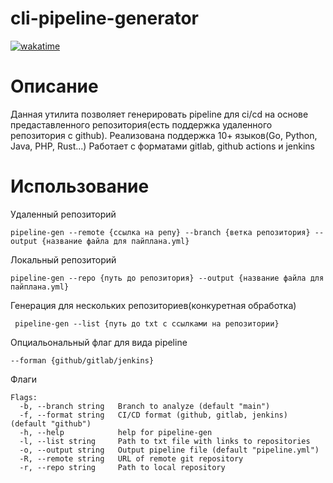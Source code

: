 # cli-pipeline-generator

[![wakatime](https://wakatime.com/badge/user/42cf6868-b638-4d34-9e52-ec8f63476139/project/a0dc55d5-6a53-4c68-8d8b-ee72ef20ca24.svg)](https://wakatime.com/badge/user/42cf6868-b638-4d34-9e52-ec8f63476139/project/a0dc55d5-6a53-4c68-8d8b-ee72ef20ca24)
# Описание

Данная утилита позволяет генерировать pipeline для ci/cd на основе предаставленного репозитория(есть поддержка удаленного репозитория с github). Реализована поддержка 10+ языков(Go, Python, Java, PHP, Rust...) Работает с форматами gitlab, github actions и jenkins

# Использование

Удаленный репозиторий
```
pipeline-gen --remote {ссылка на репу} --branch {ветка репозитория} --output {название файла для пайплана.yml}
```

Локальный репозиторий
```
pipeline-gen --repo {путь до репозитория} --output {название файла для пайплана.yml}
```

Генерация для нескольких репозиториев(конкуретная обработка)
```
 pipeline-gen --list {путь до txt с ссылками на репозитории}
```
Опциальональный флаг для вида pipeline
```
--forman {github/gitlab/jenkins}
```
Флаги
```
Flags:
  -b, --branch string   Branch to analyze (default "main")
  -f, --format string   CI/CD format (github, gitlab, jenkins) (default "github")
  -h, --help            help for pipeline-gen
  -l, --list string     Path to txt file with links to repositories
  -o, --output string   Output pipeline file (default "pipeline.yml")
  -R, --remote string   URL of remote git repository
  -r, --repo string     Path to local repository
```
